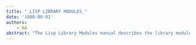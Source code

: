```yaml
---
title: "_LISP LIBRARY MODULES_"
date: '1988-09-01'
authors: 
    - NA
abstract: "The Lisp Library Modules manual describes the library modules. These modules can be loaded into your sysout to provide additional functionality to your Lisp environment."
---
```


